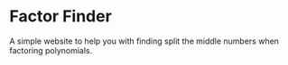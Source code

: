 # Factor Finder
A simple website to help you with finding split the middle numbers when factoring polynomials.
